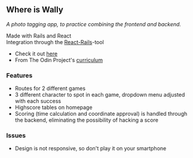## Where is Wally

_A photo tagging app, to practice combining the frontend and backend._

Made with Rails and React  
Integration through the [React-Rails](https://github.com/reactjs/react-rails)-tool

* Check it out [here](https://guarded-crag-83910.herokuapp.com)
* From The Odin Project's [curriculum](https://www.theodinproject.com/paths/full-stack-ruby-on-rails/courses/javascript/lessons/where-s-waldo-a-photo-tagging-app-javascript)

### Features

* Routes for 2 different games
* 3 different character to spot in each game, dropdown menu adjusted with each success
* Highscore tables on homepage
* Scoring (time calculation and coordinate approval) is handled through the backend, eliminating the possibility of hacking a score

### Issues

* Design is not responsive, so don't play it on your smartphone
